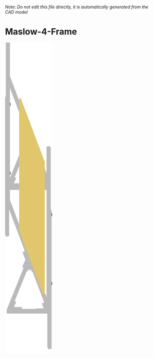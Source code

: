 ###### Note: Do not edit this file directly, it is automatically generated from the CAD model

# Maslow-4-Frame

![](/project.svg)

